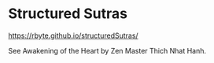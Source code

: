 # Structured Sutras

https://rbyte.github.io/structuredSutras/

See Awakening of the Heart by Zen Master Thich Nhat Hanh.
